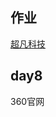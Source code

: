 ## 作业
<a href="https://nongjianzhen659.github.io/超凡科技/index.html">超凡科技</a>
## day8
<a herf="https://nongjianzhen659.github.io/360官网/360官网.html">360官网</a>
